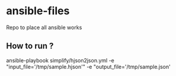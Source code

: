 # ansible-files
Repo to place all ansible works

## How to run ?
ansible-playbook simplify/hjson2json.yml -e "input_file='/tmp/sample.hjson'" -e "output_file='/tmp/sample.json'
